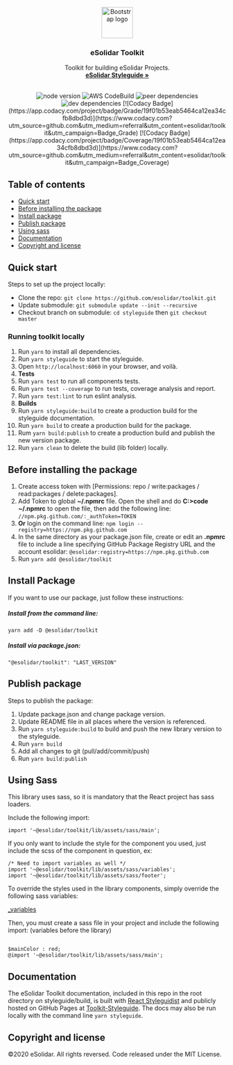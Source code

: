 <p  align="center">
<a  href="https://github.com/esolidar/toolkit/packages/83065">
<img  src="https://www.esolidar.com/images/login-logo-top.png"  alt="Bootstrap logo"  width="72"  height="72">
</a>
</p>

<h3  align="center">eSolidar Toolkit</h3>
<p  align="center">
Toolkit for building eSolidar Projects.
<br>
<a target="_blank" href="https://esolidar.github.io/toolkit-styleguide/"><strong>eSolidar Styleguide »</strong></a>
<br>
<br>
</p>
<div align="center">
<img src="https://img.shields.io/badge/node-v12.13.1-blue" alt="node version">
<img src="https://s3-eu-west-1.amazonaws.com/codefactory-eu-west-1-prod-default-build-badges/passing.svg" alt="AWS CodeBuild">
<img src="https://img.shields.io/badge/peer%20dependencies-up%20to%20date-brightgreen" alt="peer dependencies">
<img src="https://img.shields.io/badge/dev%20dependencies-up%20to%20date-brightgreen" alt="dev dependencies">
[![Codacy Badge](https://app.codacy.com/project/badge/Grade/19f01b53eab5464ca12ea34cfb8dbd3d)](https://www.codacy.com?utm_source=github.com&amp;utm_medium=referral&amp;utm_content=esolidar/toolkit&amp;utm_campaign=Badge_Grade)
[![Codacy Badge](https://app.codacy.com/project/badge/Coverage/19f01b53eab5464ca12ea34cfb8dbd3d)](https://www.codacy.com?utm_source=github.com&utm_medium=referral&utm_content=esolidar/toolkit&utm_campaign=Badge_Coverage)
</div>

## Table of contents

- [Quick start](#quick-start)
- [Before installing the package](#before-installing-the-package)
- [Install package](#install-package)
- [Publish package](#publish-package)
- [Using sass](#using-sass)
- [Documentation](#documentation)
- [Copyright and license](#copyright-and-license)

## Quick start

Steps to set up the project locally:

- Clone the repo: `git clone https://github.com/esolidar/toolkit.git`
- Update submodule: `git submodule update --init --recursive`
- Checkout branch on submodule: `cd styleguide` then `git checkout master`

### Running toolkit locally

1. Run `yarn` to install all dependencies.
2. Run `yarn styleguide` to start the styleguide.
3. Open `http://localhost:6060` in your browser, and voilà.
4. **Tests**
5. Run `yarn test` to run all components tests.
6. Run `yarn test --coverage` to run tests, coverage analysis and report.
7. Run `yarn test:lint` to run eslint analysis.
8. **Builds**
9. Run `yarn styleguide:build` to create a production build for the styleguide documentation.
10. Run `yarn build` to create a production build for the package.
11. Rum `yarn build:publish` to create a production build and publish the new version package.
12. Run `yarn clean` to delete the build (lib folder) locally.

## Before installing the package

1. Create access token with [Permissions: repo / write:packages / read:packages / delete:packages].
2. Add Token to global **~/.npmrc** file. Open the shell and do **C:>code ~/.npmrc** to open the file, then add the following line: `//npm.pkg.github.com/:_authToken=TOKEN`
3. **Or** login on the command line: `npm login --registry=https://npm.pkg.github.com`
4. In the same directory as your package.json file, create or edit an **.npmrc** file to include a line specifying GitHub Package Registry URL and the account esolidar: `@esolidar:registry=https://npm.pkg.github.com`
5. Run `yarn add @esolidar/toolkit`

## Install Package

If you want to use our package, just follow these instructions:

##### Install from the command line:

`yarn add -D @esolidar/toolkit`

##### Install via package.json:

`"@esolidar/toolkit": "LAST_VERSION"`

## Publish package

Steps to publish the package:

1. Update package.json and change package version.
2. Update README file in all places where the version is referenced.
3. Run `yarn styleguide:build` to build and push the new library version to the styleguide.
4. Run `yarn build`
5. Add all changes to git (pull/add/commit/push)
6. Run `yarn build:publish`

## Using Sass

This library uses sass, so it is mandatory that the React project has sass loaders.

Include the following import:

`import '~@esolidar/toolkit/lib/assets/sass/main';`

If you only want to include the style for the component you used, just include the scss of the component in question, ex:

```
/* Need to import variables as well */
import '~@esolidar/toolkit/lib/assets/sass/variables';
import '~@esolidar/toolkit/lib/assets/sass/footer';
```

To override the styles used in the library components, simply override the following sass variables:

[\_variables](https://github.com/esolidar/toolkit/blob/master/src/assets/sass/_variables.scss)

Then, you must create a sass file in your project and include the following import:
(variables before the library)

```

$mainColor : red;
@import '~@esolidar/toolkit/lib/assets/sass/main';

```

## Documentation

The eSolidar Toolkit documentation, included in this repo in the root directory on styleguide/build, is built with [React Styleguidist](https://react-styleguidist.js.org/) and publicly hosted on GitHub Pages at [Toolkit-Styleguide](https://esolidar.github.io/toolkit-styleguide/). The docs may also be run locally with the command line `yarn styleguide`.

## Copyright and license

©2020 eSolidar. All rights reversed.
Code released under the MIT License.
